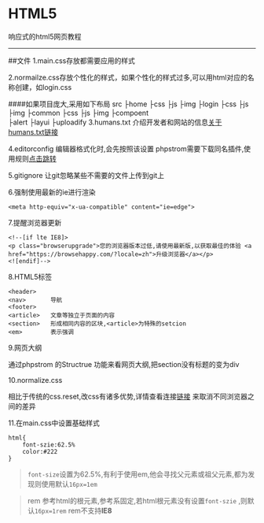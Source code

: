 # HTML5
响应式的html5网页教程

---

##文件
1.main.css存放都需要应用的样式

2.normailze.css存放个性化的样式，如果个性化的样式过多,可以用html对应的名称创建，如login.css    

####如果项目庞大,采用如下布局
    src
        ├home
            ├css
            ├js
            ├img
        ├login
            ├css
            ├js
            ├img
        ├common
            ├css
            ├js
            ├img
        ├compoent  
            ├alert
            ├layui
            ├uploadify
3.humans.txt
介绍开发者和网站的信息[关于humans.txt链接](http://humanstxt.org/ZH)

4.editorconfig
编辑器格式化时,会先按照该设置
phpstrom需要下载同名插件,使用规则[点击跳转](http://editorconfig.org/)

5.gitignore
让git忽略某些不需要的文件上传到git上

6.强制使用最新的ie进行渲染

    <meta http-equiv="x-ua-compatible" content="ie=edge">
    
7.提醒浏览器更新   
      
    <!--[if lte IE8]>
    <p class="browserupgrade">您的浏览器版本过低,请使用最新版,以获取最佳的体验 <a href="https://browsehappy.com/?locale=zh">升级浏览器</a></p>
    <![endif]-->

8.HTML5标签

    <header>  
    <nav>       导航
    <footer> 
    <article>   文章等独立于页面的内容
    <section>   形成相同内容的区块,<article>为特殊的setcion
    <em>        表示强调
    
9.网页大纲

通过phpstrom 的Structrue 功能来看网页大纲,把section没有标题的变为div

10.normalize.css

相比于传统的css.reset,改css有诸多优势,详情查看连接[链接](http://necolas.github.io/normalize.css/)
来取消不同浏览器之间的差异
   
11.在main.css中设置基础样式

    
    html{
        font-szie:62.5%
        color:#222
    }


>`font-size`设置为62.5%,有利于使用em,他会寻找父元素或祖父元素,都为发现则使用默认`16px=1em`

>rem 参考html的根元素,参考系固定,若html根元素没有设置`font-szie`
,则默认`16px=1rem`  rem不支持**IE8**

